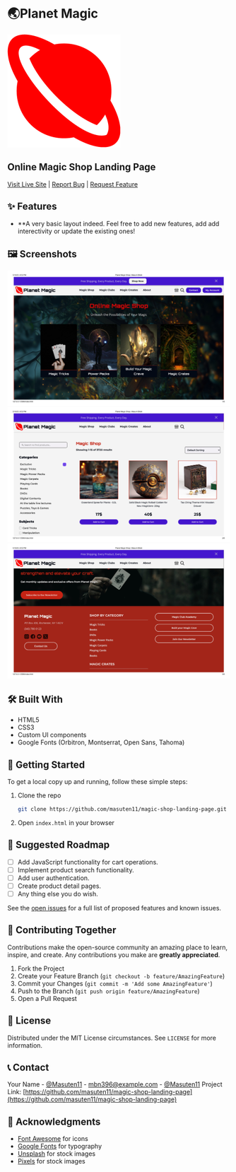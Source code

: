 # 🌏Planet Magic
![Planet Magic Logo](Media/planet-256.png)


## Online Magic Shop Landing Page
[Visit Live Site](https://masuten11.github.io/magic-shop-landing-page) | [Report Bug](https://github.com/masuten11/magic-shop-landing-page/issues) | [Request Feature](https://github.com/masuten11/magic-shop-landing-page/issues)

## ✨ Features
- **A very basic layout indeed. Feel free to add new features, add add interectivity or update the existing ones!

## 🖼️ Screenshots
![Number-1](screenshots/Planet-magic01.jpg)
![Number-2](screenshots/Planet-magic02.jpg)
![Number-3](screenshots/Planet-magic03.jpg)


## 🛠️ Built With
- HTML5
- CSS3
- Custom UI components
- Google Fonts (Orbitron, Montserrat, Open Sans, Tahoma)


## 🚀 Getting Started
To get a local copy up and running, follow these simple steps:

1. Clone the repo
   ```sh
   git clone https://github.com/masuten11/magic-shop-landing-page.git
   ```
2. Open `index.html` in your browser


## 🔄 Suggested Roadmap
- [ ] Add JavaScript functionality for cart operations.
- [ ] Implement product search functionality.
- [ ] Add user authentication.
- [ ] Create product detail pages.
- [ ] Any thing else you do wish.

See the [open issues](https://github.com/masuten11/magic-shop-landing-page/issues) for a full list of proposed features and known issues.


## 🤝 Contributing Together
Contributions make the open-source community an amazing place to learn, inspire, and create. Any contributions you make are **greatly appreciated**.
1. Fork the Project
2. Create your Feature Branch (`git checkout -b feature/AmazingFeature`)
3. Commit your Changes (`git commit -m 'Add some AmazingFeature'`)
4. Push to the Branch (`git push origin feature/AmazingFeature`)
5. Open a Pull Request


## 📄 License
Distributed under the MIT License circumstances. See `LICENSE` for more information.

## 📞 Contact
Your Name - [@Masuten11](https://x.com/Masuten11?t=P0pK6Iiiv_AfIkPr26q71Q&s=03) - mbn396@example.com - [@Masuten11](https://www.facebook.com/share/1JMzZiErLf/)
Project Link: [https://github.com/masuten11/magic-shop-landing-page](https://github.com/masuten11/magic-shop-landing-page)

## 🙏 Acknowledgments
* [Font Awesome](https://fontawesome.com) for icons
* [Google Fonts](https://fonts.google.com) for typography
* [Unsplash](https://unsplash.com) for stock images
* [Pixels](https://www.pexels.com/) for stock images
